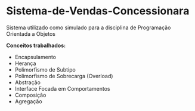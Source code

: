 # Sistema-de-Vendas-Concessionara
Sistema utilizado como simulado para a disciplina de Programação Orientada a Objetos

**Conceitos trabalhados:**
- Encapsulamento
- Herança
- Polimorfismo de Subtipo
- Polimorfismo de Sobrecarga (Overload)
- Abstração
- Interface Focada em Comportamentos
- Composição
- Agregação
